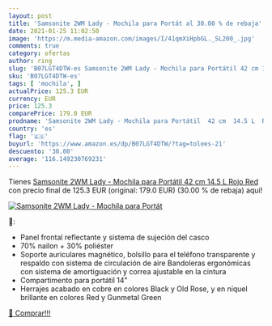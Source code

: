 ```yaml
---
layout: post
title: 'Samsonite 2WM Lady - Mochila para Portát al 30.00 % de rebaja'
date: 2021-01-25 11:02:50
image: 'https://m.media-amazon.com/images/I/41qmXiHpbGL._SL200_.jpg'
comments: true
category: ofertas
author: ring
slug: 'B07LGT4DTW-es Samsonite 2WM Lady - Mochila para Portátil 42 cm 14.5 L...'
sku: 'B07LGT4DTW-es'
tags: [ 'mochila', ]
actualPrice: 125.3 EUR
currency: EUR
price: 125.3
comparePrice: 179.0 EUR
prodname: 'Samsonite 2WM Lady - Mochila para Portátil  42 cm  14.5 L  Rojo  Red '
country: 'es'
flag: '🇪🇸'
buyurl: 'https://www.amazon.es/dp/B07LGT4DTW/?tag=tolees-21'
descuento: '30.00'
average: '116.149230769231'
---
```


Tienes [Samsonite 2WM Lady - Mochila para Portátil  42 cm  14.5 L  Rojo  Red ](https://www.amazon.es/dp/B07LGT4DTW/?tag=tolees-21) con precio final de  125.3 EUR (original: 179.0 EUR) (30.00 %  de rebaja) aqui!

[![Samsonite 2WM Lady - Mochila para Portát](https://m.media-amazon.com/images/I/41qmXiHpbGL._SL200_.jpg)](https://www.amazon.es/dp/B07LGT4DTW/?tag=tolees-21)

🔎:

- Panel frontal reflectante y sistema de sujeción del casco
- 70% nailon + 30% poliéster
- Soporte auriculares magnético, bolsillo para el teléfono transparente y respaldo con sistema de circulación de aire Bandoleras ergonómicas con sistema de amortiguación y correa ajustable en la cintura
- Compartimento para portátil 14\"
- Herrajes acabado en cobre en colores Black y Old Rose, y en níquel brillante en colores Red y Gunmetal Green

[🛒 Comprar!!!](https://www.amazon.es/dp/B07LGT4DTW/?tag=tolees-21)

